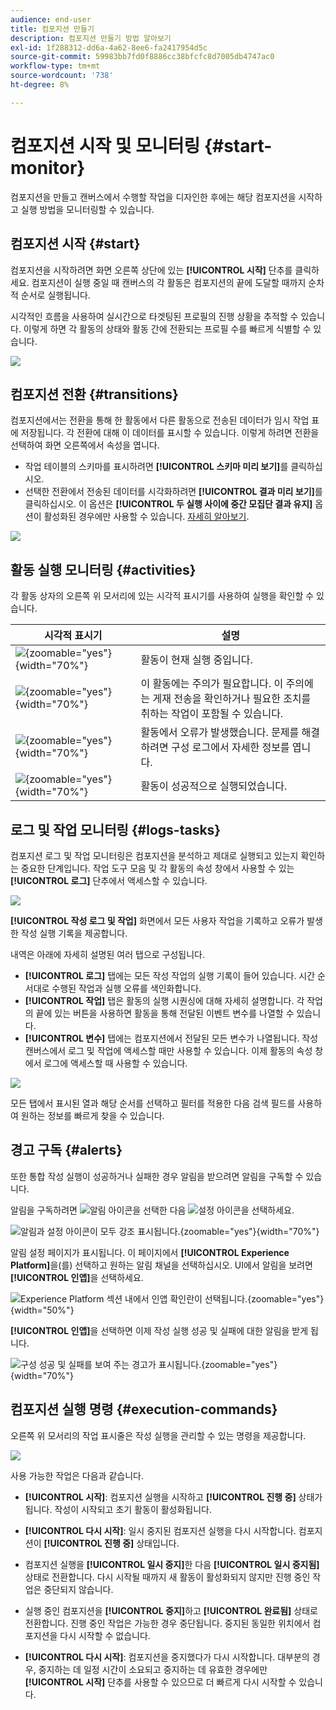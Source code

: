 ```yaml
---
audience: end-user
title: 컴포지션 만들기
description: 컴포지션 만들기 방법 알아보기
exl-id: 1f288312-dd6a-4a62-8ee6-fa2417954d5c
source-git-commit: 59983bb7fd0f8886cc38bfcfc8d7005db4747ac0
workflow-type: tm+mt
source-wordcount: '738'
ht-degree: 8%

---
```


# 컴포지션 시작 및 모니터링 {#start-monitor}

컴포지션을 만들고 캔버스에서 수행할 작업을 디자인한 후에는 해당 컴포지션을 시작하고 실행 방법을 모니터링할 수 있습니다.

## 컴포지션 시작 {#start}

컴포지션을 시작하려면 화면 오른쪽 상단에 있는 **[!UICONTROL 시작]** 단추를 클릭하세요. 컴포지션이 실행 중일 때 캔버스의 각 활동은 컴포지션의 끝에 도달할 때까지 순차적 순서로 실행됩니다.

시각적인 흐름을 사용하여 실시간으로 타겟팅된 프로필의 진행 상황을 추적할 수 있습니다. 이렇게 하면 각 활동의 상태와 활동 간에 전환되는 프로필 수를 빠르게 식별할 수 있습니다.

![](assets/composition-visual-flow.png)

## 컴포지션 전환 {#transitions}

컴포지션에서는 전환을 통해 한 활동에서 다른 활동으로 전송된 데이터가 임시 작업 표에 저장됩니다. 각 전환에 대해 이 데이터를 표시할 수 있습니다. 이렇게 하려면 전환을 선택하여 화면 오른쪽에서 속성을 엽니다.

* 작업 테이블의 스키마를 표시하려면 **[!UICONTROL 스키마 미리 보기]**&#x200B;를 클릭하십시오.
* 선택한 전환에서 전송된 데이터를 시각화하려면 **[!UICONTROL 결과 미리 보기]**&#x200B;를 클릭하십시오. 이 옵션은 **[!UICONTROL 두 실행 사이에 중간 모집단 결과 유지]** 옵션이 활성화된 경우에만 사용할 수 있습니다. [자세히 알아보기](create-composition.md#settings).

![](assets/transition-preview.png)

## 활동 실행 모니터링 {#activities}

각 활동 상자의 오른쪽 위 모서리에 있는 시각적 표시기를 사용하여 실행을 확인할 수 있습니다.

| 시각적 표시기 | 설명 |
|-----|------------|
| ![](assets/activity-status-pending.png){zoomable="yes"}{width="70%"} | 활동이 현재 실행 중입니다. |
| ![](assets/activity-status-orange.png){zoomable="yes"}{width="70%"} | 이 활동에는 주의가 필요합니다. 이 주의에는 게재 전송을 확인하거나 필요한 조치를 취하는 작업이 포함될 수 있습니다. |
| ![](assets/activity-status-red.png){zoomable="yes"}{width="70%"} | 활동에서 오류가 발생했습니다. 문제를 해결하려면 구성 로그에서 자세한 정보를 엽니다. |
| ![](assets/activity-status-green.png){zoomable="yes"}{width="70%"} | 활동이 성공적으로 실행되었습니다. |

## 로그 및 작업 모니터링 {#logs-tasks}

컴포지션 로그 및 작업 모니터링은 컴포지션을 분석하고 제대로 실행되고 있는지 확인하는 중요한 단계입니다. 작업 도구 모음 및 각 활동의 속성 창에서 사용할 수 있는 **[!UICONTROL 로그]** 단추에서 액세스할 수 있습니다.

![](assets/logs-button.png)

**[!UICONTROL 작성 로그 및 작업]** 화면에서 모든 사용자 작업을 기록하고 오류가 발생한 작성 실행 기록을 제공합니다.

<!-- à confirmer, pas trouvé dans les options = The workflow history is saved for the duration specified in the workflow execution options. During this duration, all the messages are therefore saved, even after a restart. If you do not want to save the messages from a previous execution, you have to purge the history by clicking the ![](assets/delete_darkgrey-24px.png) button.-->

내역은 아래에 자세히 설명된 여러 탭으로 구성됩니다.

* **[!UICONTROL 로그]** 탭에는 모든 작성 작업의 실행 기록이 들어 있습니다. 시간 순서대로 수행된 작업과 실행 오류를 색인화합니다.
* **[!UICONTROL 작업]** 탭은 활동의 실행 시퀀싱에 대해 자세히 설명합니다. 각 작업의 끝에 있는 버튼을 사용하면 활동을 통해 전달된 이벤트 변수를 나열할 수 있습니다.
* **[!UICONTROL 변수]** 탭에는 컴포지션에서 전달된 모든 변수가 나열됩니다. 작성 캔버스에서 로그 및 작업에 액세스할 때만 사용할 수 있습니다. 이제 활동의 속성 창에서 로그에 액세스할 때 사용할 수 있습니다.  <!-- à confirmer-->

![](assets/logs-tasks.png)

모든 탭에서 표시된 열과 해당 순서를 선택하고 필터를 적용한 다음 검색 필드를 사용하여 원하는 정보를 빠르게 찾을 수 있습니다.

## 경고 구독 {#alerts}

또한 통합 작성 실행이 성공하거나 실패한 경우 알림을 받으려면 알림을 구독할 수 있습니다.

알림을 구독하려면 ![알림 아이콘](/help/assets/icons/bell.png)을 선택한 다음 ![설정 아이콘](/help/assets/icons/settings.png)을 선택하세요.

![알림과 설정 아이콘이 모두 강조 표시됩니다.](assets/monitor/select-notifications.png){zoomable="yes"}{width="70%"}

알림 설정 페이지가 표시됩니다. 이 페이지에서 **[!UICONTROL Experience Platform]**&#x200B;을(를) 선택하고 원하는 알림 채널을 선택하십시오. UI에서 알림을 보려면 **[!UICONTROL 인앱]**&#x200B;을 선택하세요.

![Experience Platform 섹션 내에서 인앱 확인란이 선택됩니다.](assets/monitor/add-alerts.png){zoomable="yes"}{width="50%"}

**[!UICONTROL 인앱]**&#x200B;을 선택하면 이제 작성 실행 성공 및 실패에 대한 알림을 받게 됩니다.

![구성 성공 및 실패를 보여 주는 경고가 표시됩니다.](assets/monitor/view-alerts.png){zoomable="yes"}{width="70%"}

## 컴포지션 실행 명령 {#execution-commands}

오른쪽 위 모서리의 작업 표시줄은 작성 실행을 관리할 수 있는 명령을 제공합니다.

![](assets/execution-actions.png)

사용 가능한 작업은 다음과 같습니다.

* **[!UICONTROL 시작]**: 컴포지션 실행을 시작하고 **[!UICONTROL 진행 중]** 상태가 됩니다. 작성이 시작되고 초기 활동이 활성화됩니다.

* **[!UICONTROL 다시 시작]**: 일시 중지된 컴포지션 실행을 다시 시작합니다. 컴포지션이 **[!UICONTROL 진행 중]** 상태입니다.

* 컴포지션 실행을 **[!UICONTROL 일시 중지]**&#x200B;한 다음 **[!UICONTROL 일시 중지됨]** 상태로 전환합니다. 다시 시작될 때까지 새 활동이 활성화되지 않지만 진행 중인 작업은 중단되지 않습니다.

* 실행 중인 컴포지션을 **[!UICONTROL 중지]**&#x200B;하고 **[!UICONTROL 완료됨]** 상태로 전환합니다. 진행 중인 작업은 가능한 경우 중단됩니다. 중지된 동일한 위치에서 컴포지션을 다시 시작할 수 없습니다.

* **[!UICONTROL 다시 시작]**: 컴포지션을 중지했다가 다시 시작합니다. 대부분의 경우, 중지하는 데 일정 시간이 소요되고 중지하는 데 유효한 경우에만 **[!UICONTROL 시작]** 단추를 사용할 수 있으므로 더 빠르게 다시 시작할 수 있습니다.
